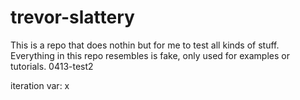 # trevor-slattery

This is a repo that does nothin but for me to test all kinds of stuff.
Everything in this repo resembles is fake, only used for examples or tutorials. 0413-test2

iteration var: x
